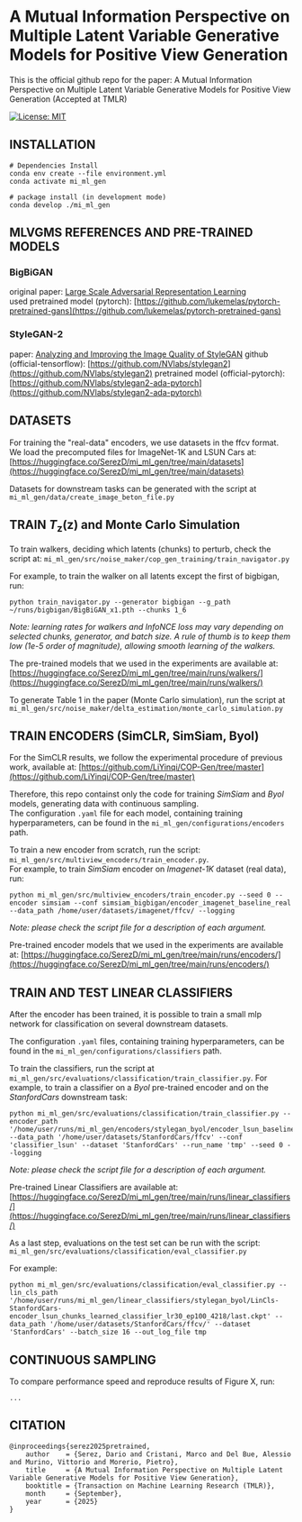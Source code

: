 
# A Mutual Information Perspective on Multiple Latent Variable Generative Models for Positive View Generation

This is the official github repo for the paper: A Mutual Information Perspective on Multiple Latent Variable Generative Models for Positive View Generation (Accepted at TMLR)

[![License: MIT](https://img.shields.io/badge/License-MIT-yellow.svg)](https://opensource.org/licenses/MIT)
<!-- [![arXiv](https://img.shields.io/badge/arXiv-2501.13718-red)](https://arxiv.org/abs/2501.13718) -->
<!--  [![TMLR](https://img.shields.io/badge/journal-TMLR-blue.svg)](URL_HERE) -->

## INSTALLATION

```
# Dependencies Install 
conda env create --file environment.yml
conda activate mi_ml_gen

# package install (in development mode)
conda develop ./mi_ml_gen
```

## MLVGMS REFERENCES AND PRE-TRAINED MODELS

### BigBiGAN

original paper: [Large Scale Adversarial Representation Learning](https://arxiv.org/abs/1907.02544)  
used pretrained model (pytorch): [https://github.com/lukemelas/pytorch-pretrained-gans](https://github.com/lukemelas/pytorch-pretrained-gans)

### StyleGAN-2

paper: [Analyzing and Improving the Image Quality of StyleGAN](https://arxiv.org/abs/1912.04958) 
github (official-tensorflow): [https://github.com/NVlabs/stylegan2](https://github.com/NVlabs/stylegan2)
pretrained model (official-pytorch): [https://github.com/NVlabs/stylegan2-ada-pytorch](https://github.com/NVlabs/stylegan2-ada-pytorch)

<!--
### NVAE 

paper: [NVAE: A Deep Hierarchical Variational Autoencoder](https://arxiv.org/abs/2007.03898)  
github (official): [https://github.com/NVlabs/NVAE](https://github.com/NVlabs/NVAE)  
github (used implementation): [https://github.com/SerezD/NVAE-from-scratch](https://github.com/SerezD/NVAE-from-scratch)  
-->

## DATASETS

For training the "real-data" encoders, we use datasets in the ffcv format. 
We load the precomputed files for ImageNet-1K and LSUN Cars at: [https://huggingface.co/SerezD/mi_ml_gen/tree/main/datasets](https://huggingface.co/SerezD/mi_ml_gen/tree/main/datasets)   

Datasets for downstream tasks can be generated with the script at `mi_ml_gen/data/create_image_beton_file.py`


## TRAIN $T_\mathbf{z}(\mathbf{z})$ and Monte Carlo Simulation

To train walkers, deciding which latents (chunks) to perturb, check the script at: `mi_ml_gen/src/noise_maker/cop_gen_training/train_navigator.py` 

For example, to train the walker on all latents except the first of bigbigan, run:
```
python train_navigator.py --generator bigbigan --g_path ~/runs/bigbigan/BigBiGAN_x1.pth --chunks 1_6
```

_Note: learning rates for walkers and InfoNCE loss may vary depending on selected chunks, generator, and batch size. A rule of thumb is to keep them low (1e-5 order of magnitude), allowing smooth learning of the walkers._

The pre-trained models that we used in the experiments are available at: [https://huggingface.co/SerezD/mi_ml_gen/tree/main/runs/walkers/](https://huggingface.co/SerezD/mi_ml_gen/tree/main/runs/walkers/)  

To generate Table 1 in the paper (Monte Carlo simulation), run the script at `mi_ml_gen/src/noise_maker/delta_estimation/monte_carlo_simulation.py`

## TRAIN ENCODERS (SimCLR, SimSiam, Byol)

For the SimCLR results, we follow the experimental procedure of previous work, available at: [https://github.com/LiYinqi/COP-Gen/tree/master](https://github.com/LiYinqi/COP-Gen/tree/master)

Therefore, this repo containst only the code for training _SimSiam_ and _Byol_ models, generating data with continuous sampling.  
The configuration `.yaml` file for each model, containing training hyperparameters, can be found in the `mi_ml_gen/configurations/encoders` path.

To train a new encoder from scratch, run the script: `mi_ml_gen/src/multiview_encoders/train_encoder.py`.  
For example, to train _SimSiam_ encoder on _Imagenet-1K_ dataset (real data), run:

```
python mi_ml_gen/src/multiview_encoders/train_encoder.py --seed 0 --encoder simsiam --conf simsiam_bigbigan/encoder_imagenet_baseline_real --data_path /home/user/datasets/imagenet/ffcv/ --logging
```

_Note: please check the script file for a description of each argument._

Pre-trained encoder models that we used in the experiments are available at: [https://huggingface.co/SerezD/mi_ml_gen/tree/main/runs/encoders/](https://huggingface.co/SerezD/mi_ml_gen/tree/main/runs/encoders/) 

## TRAIN AND TEST LINEAR CLASSIFIERS

After the encoder has been trained, it is possible to train a small mlp network for classification on several downstream datasets.  

The configuration `.yaml` files, containing training hyperparameters, can be found in the `mi_ml_gen/configurations/classifiers` path.

To train the classifiers, run the script at `mi_ml_gen/src/evaluations/classification/train_classifier.py`. For example, to train a classifier on a _Byol_ pre-trained encoder and on the _StanfordCars_ downstream task: 

```
python mi_ml_gen/src/evaluations/classification/train_classifier.py --encoder_path '/home/user/runs/mi_ml_gen/encoders/stylegan_byol/encoder_lsun_baseline_real/last.ckpt' --data_path '/home/user/datasets/StanfordCars/ffcv' --conf 'classifier_lsun' --dataset 'StanfordCars' --run_name 'tmp' --seed 0 --logging
```

_Note: please check the script file for a description of each argument._

Pre-trained Linear Classifiers are available at: [https://huggingface.co/SerezD/mi_ml_gen/tree/main/runs/linear_classifiers/](https://huggingface.co/SerezD/mi_ml_gen/tree/main/runs/linear_classifiers/)

As a last step, evaluations on the test set can be run with the script: `mi_ml_gen/src/evaluations/classification/eval_classifier.py`

For example: 

```
python mi_ml_gen/src/evaluations/classification/eval_classifier.py --lin_cls_path '/home/user/runs/mi_ml_gen/linear_classifiers/stylegan_byol/LinCls-StanfordCars-encoder_lsun_chunks_learned_classifier_lr30_ep100_4218/last.ckpt' --data_path '/home/user/datasets/StanfordCars/ffcv/' --dataset 'StanfordCars' --batch_size 16 --out_log_file tmp
```

<!-- ## NVAE ABLATIONS -->

## CONTINUOUS SAMPLING

To compare performance speed and reproduce results of Figure X, run: 

```
...
```

## CITATION

```
@inproceedings{serez2025pretrained,
    author    = {Serez, Dario and Cristani, Marco and Del Bue, Alessio and Murino, Vittorio and Morerio, Pietro},
    title     = {A Mutual Information Perspective on Multiple Latent Variable Generative Models for Positive View Generation},
    booktitle = {Transaction on Machine Learning Research (TMLR)},
    month     = {September},
    year      = {2025}
}
```

<!--
```
@inproceedings{serez2025pretrained,
    author    = {Serez, Dario and Cristani, Marco and Del Bue, Alessio and Murino, Vittorio and Morerio, Pietro},
    title     = {A Mutual Information Perspective on Multiple Latent Variable Generative Models for Positive View Generation},
    booktitle = {Transaction on Machine Learning Research (TMLR)},
    month     = {September},
    year      = {2025},
    pages     = {xxxx-xxxx}
}
```
-->
